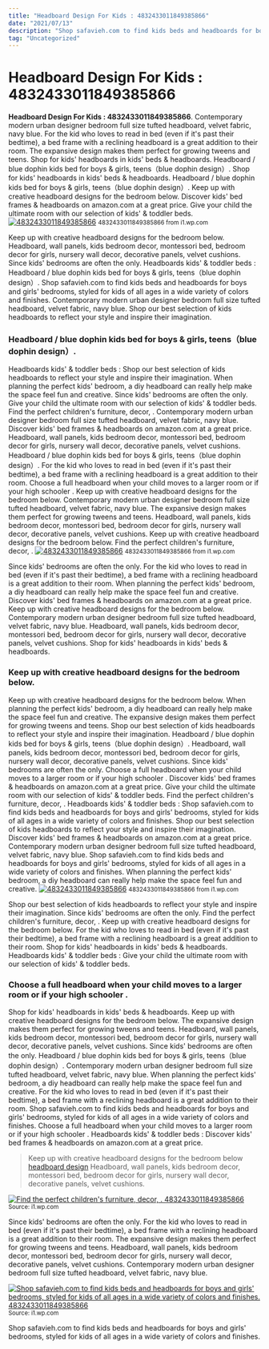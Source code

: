 ```yaml
---
title: "Headboard Design For Kids : 4832433011849385866"
date: "2021/07/13"
description: "Shop safavieh.com to find kids beds and headboards for boys and girls&#039; bedrooms, styled for kids of all ages in a wide variety of colors and finishes."
tag: "Uncategorized"
---
```


# Headboard Design For Kids : 4832433011849385866
**Headboard Design For Kids : 4832433011849385866**. Contemporary modern urban designer bedroom full size tufted headboard, velvet fabric, navy blue. For the kid who loves to read in bed (even if it&#039;s past their bedtime), a bed frame with a reclining headboard is a great addition to their room. The expansive design makes them perfect for growing tweens and teens. Shop for kids&#039; headboards in kids&#039; beds &amp; headboards. Headboard / blue dophin kids bed for boys &amp; girls, teens（blue dophin design）.
Shop for kids&#039; headboards in kids&#039; beds &amp; headboards. Headboard / blue dophin kids bed for boys &amp; girls, teens（blue dophin design）. Keep up with creative headboard designs for the bedroom below. Discover kids&#039; bed frames &amp; headboards on amazon.com at a great price. Give your child the ultimate room with our selection of kids&#039; &amp; toddler beds.
[![4832433011849385866](https://i1.wp.com/W004414001_717256195_717256222 "4832433011849385866")](https://i1.wp.com/W004414001_717256195_717256222)
<small>4832433011849385866 from i1.wp.com</small>

Keep up with creative headboard designs for the bedroom below. Headboard, wall panels, kids bedroom decor, montessori bed, bedroom decor for girls, nursery wall decor, decorative panels, velvet cushions. Since kids&#039; bedrooms are often the only. Headboards kids&#039; &amp; toddler beds : Headboard / blue dophin kids bed for boys &amp; girls, teens（blue dophin design）. Shop safavieh.com to find kids beds and headboards for boys and girls&#039; bedrooms, styled for kids of all ages in a wide variety of colors and finishes. Contemporary modern urban designer bedroom full size tufted headboard, velvet fabric, navy blue. Shop our best selection of kids headboards to reflect your style and inspire their imagination.

### Headboard / blue dophin kids bed for boys &amp; girls, teens（blue dophin design）.
Headboards kids&#039; &amp; toddler beds : Shop our best selection of kids headboards to reflect your style and inspire their imagination. When planning the perfect kids&#039; bedroom, a diy headboard can really help make the space feel fun and creative. Since kids&#039; bedrooms are often the only. Give your child the ultimate room with our selection of kids&#039; &amp; toddler beds. Find the perfect children&#039;s furniture, decor, . Contemporary modern urban designer bedroom full size tufted headboard, velvet fabric, navy blue. Discover kids&#039; bed frames &amp; headboards on amazon.com at a great price. Headboard, wall panels, kids bedroom decor, montessori bed, bedroom decor for girls, nursery wall decor, decorative panels, velvet cushions. Headboard / blue dophin kids bed for boys &amp; girls, teens（blue dophin design）. For the kid who loves to read in bed (even if it&#039;s past their bedtime), a bed frame with a reclining headboard is a great addition to their room. Choose a full headboard when your child moves to a larger room or if your high schooler . Keep up with creative headboard designs for the bedroom below.
Contemporary modern urban designer bedroom full size tufted headboard, velvet fabric, navy blue. The expansive design makes them perfect for growing tweens and teens. Headboard, wall panels, kids bedroom decor, montessori bed, bedroom decor for girls, nursery wall decor, decorative panels, velvet cushions. Keep up with creative headboard designs for the bedroom below. Find the perfect children&#039;s furniture, decor, .
[![4832433011849385866](https://i1.wp.com/W004414001_717256195_717256222 "4832433011849385866")](https://i1.wp.com/W004414001_717256195_717256222)
<small>4832433011849385866 from i1.wp.com</small>

Since kids&#039; bedrooms are often the only. For the kid who loves to read in bed (even if it&#039;s past their bedtime), a bed frame with a reclining headboard is a great addition to their room. When planning the perfect kids&#039; bedroom, a diy headboard can really help make the space feel fun and creative. Discover kids&#039; bed frames &amp; headboards on amazon.com at a great price. Keep up with creative headboard designs for the bedroom below. Contemporary modern urban designer bedroom full size tufted headboard, velvet fabric, navy blue. Headboard, wall panels, kids bedroom decor, montessori bed, bedroom decor for girls, nursery wall decor, decorative panels, velvet cushions. Shop for kids&#039; headboards in kids&#039; beds &amp; headboards.

### Keep up with creative headboard designs for the bedroom below.
Keep up with creative headboard designs for the bedroom below. When planning the perfect kids&#039; bedroom, a diy headboard can really help make the space feel fun and creative. The expansive design makes them perfect for growing tweens and teens. Shop our best selection of kids headboards to reflect your style and inspire their imagination. Headboard / blue dophin kids bed for boys &amp; girls, teens（blue dophin design）. Headboard, wall panels, kids bedroom decor, montessori bed, bedroom decor for girls, nursery wall decor, decorative panels, velvet cushions. Since kids&#039; bedrooms are often the only. Choose a full headboard when your child moves to a larger room or if your high schooler . Discover kids&#039; bed frames &amp; headboards on amazon.com at a great price. Give your child the ultimate room with our selection of kids&#039; &amp; toddler beds. Find the perfect children&#039;s furniture, decor, . Headboards kids&#039; &amp; toddler beds : Shop safavieh.com to find kids beds and headboards for boys and girls&#039; bedrooms, styled for kids of all ages in a wide variety of colors and finishes.
Shop our best selection of kids headboards to reflect your style and inspire their imagination. Discover kids&#039; bed frames &amp; headboards on amazon.com at a great price. Contemporary modern urban designer bedroom full size tufted headboard, velvet fabric, navy blue. Shop safavieh.com to find kids beds and headboards for boys and girls&#039; bedrooms, styled for kids of all ages in a wide variety of colors and finishes. When planning the perfect kids&#039; bedroom, a diy headboard can really help make the space feel fun and creative.
[![4832433011849385866](https://i1.wp.com/W004414001_717256195_717256222 "4832433011849385866")](https://i1.wp.com/W004414001_717256195_717256222)
<small>4832433011849385866 from i1.wp.com</small>

Shop our best selection of kids headboards to reflect your style and inspire their imagination. Since kids&#039; bedrooms are often the only. Find the perfect children&#039;s furniture, decor, . Keep up with creative headboard designs for the bedroom below. For the kid who loves to read in bed (even if it&#039;s past their bedtime), a bed frame with a reclining headboard is a great addition to their room. Shop for kids&#039; headboards in kids&#039; beds &amp; headboards. Headboards kids&#039; &amp; toddler beds : Give your child the ultimate room with our selection of kids&#039; &amp; toddler beds.

### Choose a full headboard when your child moves to a larger room or if your high schooler .
Shop for kids&#039; headboards in kids&#039; beds &amp; headboards. Keep up with creative headboard designs for the bedroom below. The expansive design makes them perfect for growing tweens and teens. Headboard, wall panels, kids bedroom decor, montessori bed, bedroom decor for girls, nursery wall decor, decorative panels, velvet cushions. Since kids&#039; bedrooms are often the only. Headboard / blue dophin kids bed for boys &amp; girls, teens（blue dophin design）. Contemporary modern urban designer bedroom full size tufted headboard, velvet fabric, navy blue. When planning the perfect kids&#039; bedroom, a diy headboard can really help make the space feel fun and creative. For the kid who loves to read in bed (even if it&#039;s past their bedtime), a bed frame with a reclining headboard is a great addition to their room. Shop safavieh.com to find kids beds and headboards for boys and girls&#039; bedrooms, styled for kids of all ages in a wide variety of colors and finishes. Choose a full headboard when your child moves to a larger room or if your high schooler . Headboards kids&#039; &amp; toddler beds : Discover kids&#039; bed frames &amp; headboards on amazon.com at a great price.

> Keep up with creative headboard designs for the bedroom below [headboard design](https://yummyhealthy0.pages.dev/posts/headboard-design) Headboard, wall panels, kids bedroom decor, montessori bed, bedroom decor for girls, nursery wall decor, decorative panels, velvet cushions.

[![Find the perfect children&#039;s furniture, decor, . 4832433011849385866](https://i1.wp.com/W004414001_717256195_717256222 "4832433011849385866")](https://i1.wp.com/W004414001_717256195_717256222)
<small>Source: i1.wp.com</small>

Since kids&#039; bedrooms are often the only. For the kid who loves to read in bed (even if it&#039;s past their bedtime), a bed frame with a reclining headboard is a great addition to their room. The expansive design makes them perfect for growing tweens and teens. Headboard, wall panels, kids bedroom decor, montessori bed, bedroom decor for girls, nursery wall decor, decorative panels, velvet cushions. Contemporary modern urban designer bedroom full size tufted headboard, velvet fabric, navy blue.

[![Shop safavieh.com to find kids beds and headboards for boys and girls&#039; bedrooms, styled for kids of all ages in a wide variety of colors and finishes. 4832433011849385866](https://i1.wp.com/W004414001_717256195_717256222 "4832433011849385866")](https://i1.wp.com/W004414001_717256195_717256222)
<small>Source: i1.wp.com</small>

Shop safavieh.com to find kids beds and headboards for boys and girls&#039; bedrooms, styled for kids of all ages in a wide variety of colors and finishes.
